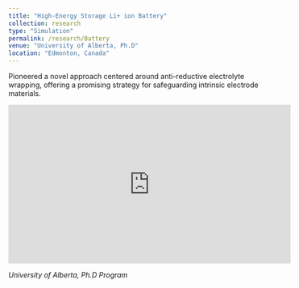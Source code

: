 ```yaml
---
title: "High-Energy Storage Li+ ion Battery"
collection: research
type: "Simulation"
permalink: /research/Battery
venue: "University of Alberta, Ph.D"
location: "Edmonton, Canada"
---
```


Pioneered a novel approach centered around anti-reductive electrolyte wrapping, offering a promising strategy for safeguarding intrinsic electrode materials.   

<iframe width="560" height="315" src="https://www.youtube.com/embed/kRBhs1e91V4" title="Energy In A Flash" frameborder="0" allow="accelerometer; autoplay; clipboard-write; encrypted-media; gyroscope; picture-in-picture" allowfullscreen></iframe>

*University of Alberta, Ph.D Program*

